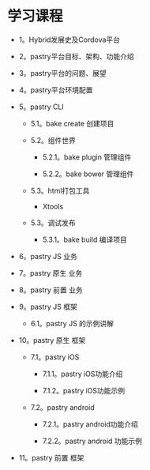 # 学习课程

* 1。Hybrid发展史及Cordova平台

* 2。pastry平台目标、架构、功能介绍

* 3。pastry平台的问题、展望

* 4。pastry平台环境配置

* 5。pastry CLI

    * 5.1。bake create 创建项目

    * 5.2。组件世界

        * 5.2.1。bake plugin 管理组件

        * 5.2.2。bake bower 管理组件

    * 5.3。html打包工具
        
        * Xtools

    * 5.3。调试发布

        * 5.3.1。bake build 编译项目

* 6。pastry JS 业务

* 7。pastry 原生 业务

* 8。pastry 前置 业务

* 9。pastry JS 框架

    * 6.1。pastry JS 的示例讲解

* 10。pastry 原生 框架
    
    * 7.1。pastry iOS  
    
        * 7.1.1。pastry iOS功能介绍 
    
        * 7.1.2。pastry iOS功能示例

    * 7.2。pastry android
    
        * 7.2.1。pastry android功能介绍
    
        * 7.2.2。pastry android 功能示例

* 11。pastry 前置 框架

